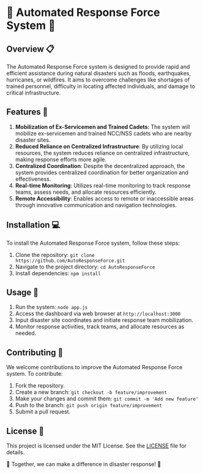 # 🌟 Automated Response Force System 🌟

## Overview 📋
The Automated Response Force system is designed to provide rapid and efficient assistance during natural disasters such as floods, earthquakes, hurricanes, or wildfires. It aims to overcome challenges like shortages of trained personnel, difficulty in locating affected individuals, and damage to critical infrastructure.

## Features 🚀
1. **Mobilization of Ex-Servicemen and Trained Cadets**: The system will mobilize ex-servicemen and trained NCC/NSS cadets who are nearby disaster sites.
2. **Reduced Reliance on Centralized Infrastructure**: By utilizing local resources, the system reduces reliance on centralized infrastructure, making response efforts more agile.
3. **Centralized Coordination**: Despite the decentralized approach, the system provides centralized coordination for better organization and effectiveness.
4. **Real-time Monitoring**: Utilizes real-time monitoring to track response teams, assess needs, and allocate resources efficiently.
5. **Remote Accessibility**: Enables access to remote or inaccessible areas through innovative communication and navigation technologies.

## Installation 💻
To install the Automated Response Force system, follow these steps:

1. Clone the repository: `git clone https://github.com/AutoResponseForce.git`
2. Navigate to the project directory: `cd AutoResponseForce`
3. Install dependencies: `npm install`

## Usage 🚀
1. Run the system: `node app.js`
2. Access the dashboard via web browser at `http://localhost:3000`
3. Input disaster site coordinates and initiate response team mobilization.
4. Monitor response activities, track teams, and allocate resources as needed.

## Contributing 🤝
We welcome contributions to improve the Automated Response Force system. To contribute:

1. Fork the repository.
2. Create a new branch: `git checkout -b feature/improvement`
3. Make your changes and commit them: `git commit -m 'Add new feature'`
4. Push to the branch: `git push origin feature/improvement`
5. Submit a pull request.

## License 📝
This project is licensed under the MIT License. See the [LICENSE](LICENSE) file for details.

🚀 Together, we can make a difference in disaster response! 🚀

